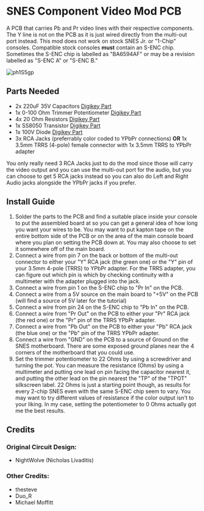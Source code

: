 # SNES Component Video Mod PCB

A PCB that carries Pb and Pr video lines with their respective components. The Y line is not on the PCB as it is just wired directly from the multi-out port instead. This mod does not work on stock SNES Jr. or "1-Chip" consoles. Compatible stock consoles **must** contain an S-ENC chip. Sometimes the S-ENC chip is labelled as "BA6594AF" or may be a revision labelled as "S-ENC A" or "S-ENC B."

![ph1S5gp](https://github.com/joshman196/SNES-Component-Video-Mod-PCB-Private/assets/114156648/36313453-5e08-4542-a5f1-64baf943a525)

## Parts Needed

- 2x 220uF 35V Capacitors [Digikey Part](https://www.digikey.com/en/products/detail/rubycon/35ZLH220MEFC8X11-5/3563385)
- 1x 0-100 Ohm Trimmer Potentiometer [Digikey Part](https://www.digikey.com/en/products/detail/bourns-inc/TC33X-2-101E/612856)
- 4x 20 Ohm Resistors [Digikey Part](https://www.digikey.com/en/products/detail/stackpole-electronics-inc/RNMF14FTC20R0/2617312)
- 1x SS8050 Transistor [Digikey Part](https://www.digikey.com/en/products/detail/onsemi/SS8050DBU/1047260)
- 1x 100V Diode [Digikey Part](https://www.digikey.com/en/products/detail/onsemi/1N4148TR/458811)
- 3x RCA Jacks (preferrably color coded to YPbPr connections) **OR** 1x 3.5mm TRRS (4-pole) female connector with 1x 3.5mm TRRS to YPbPr adapter

You only really need 3 RCA Jacks just to do the mod since those will carry the video output and you can use the multi-out port for the audio, but you can choose to get 5 RCA jacks instead so you can also do Left and Right Audio jacks alongside the YPbPr jacks if you prefer.

## Install Guide

1. Solder the parts to the PCB and find a suitable place inside your console to put the assembled board at so you can get a general idea of how long you want your wires to be. You may want to put kapton tape on the entire bottom side of the PCB or on the area of the main console board where you plan on setting the PCB down at. You may also choose to set it somewhere off of the main board.
2. Connect a wire from pin 7 on the back or bottom of the multi-out connector to either your "Y" RCA jack (the green one) or the "Y" pin of your 3.5mm 4-pole (TRRS) to YPbPr adapter. For the TRRS adapter, you can figure out which pin is which by checking continuity with a multimeter with the adapter plugged into the jack.
3. Connect a wire from pin 1 on the S-ENC chip to "Pr In" on the PCB.
4. Connect a wire from a 5V source on the main board to "+5V" on the PCB (will find a source of 5V later for the tutorial)
5. Connect a wire from pin 24 on the S-ENC chip to "Pb In" on the PCB.
6. Connect a wire from "Pr Out" on the PCB to either your "Pr" RCA jack (the red one) or the "Pr" pin of the TRRS YPbPr adapter.
7. Connect a wire from "Pb Out" on the PCB to either your "Pb" RCA jack (the blue one) or the "Pb" pin of the TRRS YPbPr adapter.
8. Connect a wire from "GND" on the PCB to a source of Ground on the SNES motherboard. There are some exposed ground planes near the 4 corners of the motherboard that you could use.
9. Set the trimmer potentiometer to 22 Ohms by using a screwdriver and turning the pot. You can measure the resistance (Ohms) by using a multimeter and putting one lead on pin facing the capacitor nearest it, and putting the other lead on the pin nearest the "TP" of the "TPOT" silkscreen label. 22 Ohms is just a starting point though, as results for every 2-chip SNES even with the same S-ENC chip seem to vary. You may want to try different values of resistance if the color output isn't to your liking. In my case, setting the potentiometer to 0 Ohms actually got me the best results.

## Credits

### Original Circuit Design:
- NightWolve (Nicholas Livaditis)

### Other Credits:
- thesteve
- Duo_R
- Michael Moffitt
